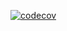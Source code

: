 
[![codecov](https://codecov.io/gh/OlegKolchin/job4j_pooh/branch/master/graph/badge.svg?token=GMM5JZJ4JI)](https://codecov.io/gh/OlegKolchin/job4j_pooh)
